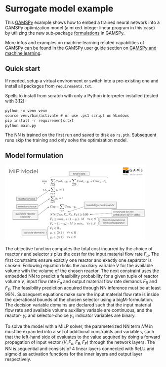 # Surrogate model example

This [GAMSPy](https://gamspy.readthedocs.io/en/latest/index.html) example shows how to embed a trained neural network into a GAMSPy optimization model (a mixed-integer linear program in this case) by utilizing the new sub-package [formulations](https://gamspy.readthedocs.io/en/latest/reference/gamspy.formulations.html) in GAMSPy.

More infos and examples on machine learning related capabilities of GAMSPy can be found in the GAMSPy user guide section on [GAMSPy and machine learning](https://gamspy.readthedocs.io/en/latest/user/ml/ml.html#gamspy-and-machine-learning).

## Quick start

If needed, setup a virtual environment or switch into a pre-existing one and install all packages from `requirements.txt`.

Spells to install from scratch with only a Python interpreter installed (tested with 3.12):
```
python -m venv venv
source venv/bin/activate # or use .ps1 script on Windows
pip install -r requirements.txt
python main.py
```

The NN is trained on the first run and saved to disk as `rs.pth`. Subsequent runs skip the training and only solve the optimization model.

## Model formulation

<img src="images/mip-formulation.png" alt="mixed-integer linear program formulation" width="90%"/>

The objective function computes the total cost incurred by the choice of reactor $r$ and selector $s$ plus the cost for the input material flow rate $F_a$. The first constraints ensure exactly one reactor and exactly one separator is chosen. Following equation links the auxiliary variable $V$ for the available volume with the volume of the chosen reactor. The next constraint uses the embedded NN to predict a feasibility probability for a given tuple of reactor volume $V$, input flow rate $F_a$ and output material flow rate demands $F_B$ and $F_E$. The feasibility prediction acquired through NN inference must be at least 99\%. Subsequent equations make sure the input material flow rate is inside the operational bounds of the chosen selector using a bigM-formulation. The decision variable domains are declared such that the input material flow rate and available volume auxiliary variable are continuous, and the reactor- $y_r$ and selector-choice $y_s$ indicator variables are binary.

To solve the model with a MILP solver, the parameterized NN term $NN$ in must be expanded into a set of additional constraints and variables, such that the left-hand side of evaluates to the value acquired by doing a forward propagation of input vector $(V,F_a,F_B,F_E)$ through the network layers. The NN is sequential and consists of 4 linear layers connected with ReLU and sigmoid as activation functions for the inner layers and output layer respectively.